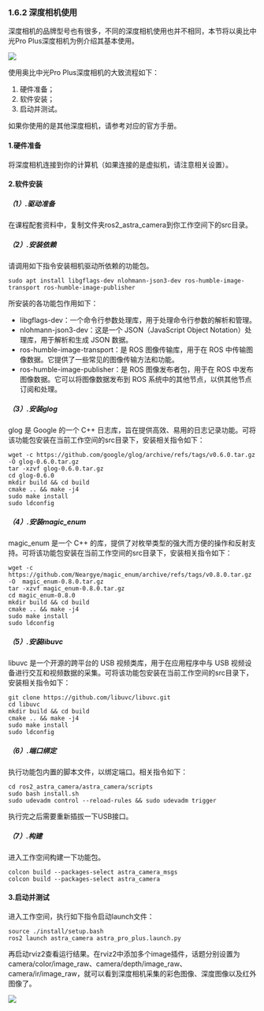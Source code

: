 ### 1.6.2 深度相机使用

深度相机的品牌型号也有很多，不同的深度相机使用也并不相同，本节将以奥比中光Pro Plus深度相机为例介绍其基本使用。

![](/assets/1..6.2_Astra_pro_plus深度相机.jpg)

使用奥比中光Pro Plus深度相机的大致流程如下：

1. 硬件准备；
2. 软件安装；
3. 启动并测试。

如果你使用的是其他深度相机，请参考对应的官方手册。

#### 1.硬件准备

将深度相机连接到你的计算机（如果连接的是虚拟机，请注意相关设置）。

#### 2.软件安装

##### （1）.驱动准备

在课程配套资料中，复制文件夹ros2\_astra\_camera到你工作空间下的src目录。

##### （2）.安装依赖

请调用如下指令安装相机驱动所依赖的功能包。

```
sudo apt install libgflags-dev nlohmann-json3-dev ros-humble-image-transport ros-humble-image-publisher
```

所安装的各功能包作用如下：

* libgflags-dev：一个命令行参数处理库，用于处理命令行参数的解析和管理。
* nlohmann-json3-dev：这是一个 JSON（JavaScript Object Notation）处理库，用于解析和生成 JSON 数据。
* ros-humble-image-transport：是 ROS 图像传输库，用于在 ROS 中传输图像数据。它提供了一些常见的图像传输方法和功能。
* ros-humble-image-publisher：是 ROS 图像发布者包，用于在 ROS 中发布图像数据。它可以将图像数据发布到 ROS 系统中的其他节点，以供其他节点订阅和处理。

##### （3）.安装glog

glog 是 Google 的一个 C++ 日志库，旨在提供高效、易用的日志记录功能。可将该功能包安装在当前工作空间的src目录下，安装相关指令如下：

```
wget -c https://github.com/google/glog/archive/refs/tags/v0.6.0.tar.gz  -O glog-0.6.0.tar.gz
tar -xzvf glog-0.6.0.tar.gz
cd glog-0.6.0
mkdir build && cd build
cmake .. && make -j4
sudo make install
sudo ldconfig
```

##### （4）.安装magic\_enum

magic\_enum 是一个 C++ 的库，提供了对枚举类型的强大而方便的操作和反射支持。可将该功能包安装在当前工作空间的src目录下，安装相关指令如下：

```
wget -c https://github.com/Neargye/magic_enum/archive/refs/tags/v0.8.0.tar.gz -O  magic_enum-0.8.0.tar.gz
tar -xzvf magic_enum-0.8.0.tar.gz
cd magic_enum-0.8.0
mkdir build && cd build
cmake .. && make -j4
sudo make install
sudo ldconfig
```

##### （5）.安装libuvc

libuvc 是一个开源的跨平台的 USB 视频类库，用于在应用程序中与 USB 视频设备进行交互和视频数据的采集。可将该功能包安装在当前工作空间的src目录下，安装相关指令如下：

```
git clone https://github.com/libuvc/libuvc.git
cd libuvc
mkdir build && cd build
cmake .. && make -j4
sudo make install
sudo ldconfig
```

##### （6）.端口绑定

执行功能包内置的脚本文件，以绑定端口。相关指令如下：

```
cd ros2_astra_camera/astra_camera/scripts
sudo bash install.sh
sudo udevadm control --reload-rules && sudo udevadm trigger
```

执行完之后需要重新插拔一下USB接口。

##### （7）.构建

进入工作空间构建一下功能包。

```
colcon build --packages-select astra_camera_msgs 
colcon build --packages-select astra_camera
```

#### 3.启动并测试

进入工作空间，执行如下指令启动launch文件：

```
source ./install/setup.bash
ros2 launch astra_camera astra_pro_plus.launch.py
```

再启动rviz2查看运行结果。在rviz2中添加多个image插件，话题分别设置为camera/color/image\_raw、camera/depth/image\_raw、camera/ir/image\_raw，就可以看到深度相机采集的彩色图像、深度图像以及红外图像了。

![](/assets/image-20230621104035938.png)

